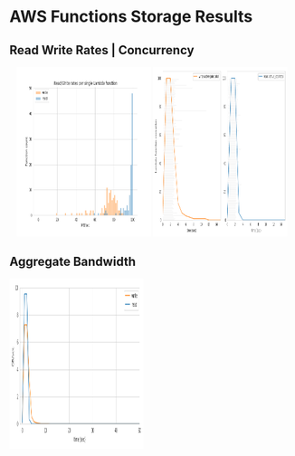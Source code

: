 # AWS Functions Storage Results

## Read Write Rates | Concurrency
<p align="center">
  <img width="47%" height="300" src="100_rates.png"></img>
  <img width="47%" height="300" src="100_concurrency.png"></img>
</p>

## Aggregate Bandwidth
<p align="left">
  <img width="47%" height="300" src="100_aggregate_bandwidth.png"></img>
</p>
